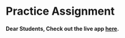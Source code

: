 # Practice Assignment

#### Dear Students, Check out the live app [here](https://kdeepika-brs.github.io/Algorithms/).


